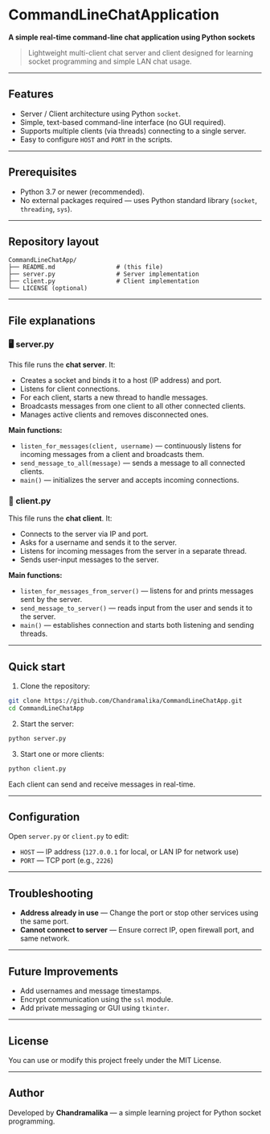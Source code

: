 # CommandLineChatApplication

**A simple real-time command-line chat application using Python sockets**

> Lightweight multi-client chat server and client designed for learning socket programming and simple LAN chat usage.

---

## Features

* Server / Client architecture using Python `socket`.
* Simple, text-based command-line interface (no GUI required).
* Supports multiple clients (via threads) connecting to a single server.
* Easy to configure `HOST` and `PORT` in the scripts.

---

## Prerequisites

* Python 3.7 or newer (recommended).
* No external packages required — uses Python standard library (`socket`, `threading`, `sys`).

---

## Repository layout

```
CommandLineChatApp/
├── README.md                 # (this file)
├── server.py                 # Server implementation
├── client.py                 # Client implementation
└── LICENSE (optional)
```

---

## File explanations

### 🖥️ server.py

This file runs the **chat server**. It:

* Creates a socket and binds it to a host (IP address) and port.
* Listens for client connections.
* For each client, starts a new thread to handle messages.
* Broadcasts messages from one client to all other connected clients.
* Manages active clients and removes disconnected ones.

**Main functions:**

* `listen_for_messages(client, username)` — continuously listens for incoming messages from a client and broadcasts them.
* `send_message_to_all(message)` — sends a message to all connected clients.
* `main()` — initializes the server and accepts incoming connections.

### 💬 client.py

This file runs the **chat client**. It:

* Connects to the server via IP and port.
* Asks for a username and sends it to the server.
* Listens for incoming messages from the server in a separate thread.
* Sends user-input messages to the server.

**Main functions:**

* `listen_for_messages_from_server()` — listens for and prints messages sent by the server.
* `send_message_to_server()` — reads input from the user and sends it to the server.
* `main()` — establishes connection and starts both listening and sending threads.

---

## Quick start

1. Clone the repository:

```bash
git clone https://github.com/Chandramalika/CommandLineChatApp.git
cd CommandLineChatApp
```

2. Start the server:

```bash
python server.py
```

3. Start one or more clients:

```bash
python client.py
```

Each client can send and receive messages in real-time.

---

## Configuration

Open `server.py` or `client.py` to edit:

* `HOST` — IP address (`127.0.0.1` for local, or LAN IP for network use)
* `PORT` — TCP port (e.g., `2226`)

---

## Troubleshooting

* **Address already in use** — Change the port or stop other services using the same port.
* **Cannot connect to server** — Ensure correct IP, open firewall port, and same network.

---

## Future Improvements

* Add usernames and message timestamps.
* Encrypt communication using the `ssl` module.
* Add private messaging or GUI using `tkinter`.

---

## License

You can use or modify this project freely under the MIT License.

---

## Author

Developed by **Chandramalika** — a simple learning project for Python socket programming.

